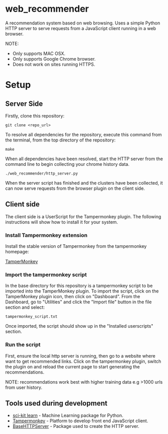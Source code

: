 # web_recommender
A recommendation system based on web browsing. Uses a simple Python HTTP server to serve requests from
a JavaScript client running in a web browser.

NOTE:
- Only supports MAC OSX.
- Only supports Google Chrome browser.
- Does not work on sites running HTTPS.

# Setup
## Server Side
Firstly, clone this repository:

```
git clone <repo_url>
```

To resolve all dependencies for the repository, execute this command from the terminal, from the top directory of the repository:

```
make
```

When all dependencies have been resolved, start the HTTP server from the command line to begin collecting your chrome history data.
```
./web_recommender/http_server.py
```

When the server script has finished and the clusters have been collected, it can now serve requests from the browser plugin on the client side. 

## Client side
The client side is a UserScript for the Tampermonkey plugin. The following instructions will show how to
install it for your system.

### Install Tampermonkey extension
Install the stable version of Tampermonkey from the tampermonkey homepage:

[TamperMonkey](https://tampermonkey.net/)

### Import the tampermonkey script
In the base directory for this repository is a tampermonkey script to be imported into the TamperMonkey plugin. To import the script, click on the TamperMonkey plugin icon, then click on "Dashboard". From the Dashboard, go to "Utilities" and click the "Import file" button in the file section and select:
```
tampermonkey_script.txt
```
Once imported, the script should show up in the "Installed userscripts" section.

### Run the script
First, ensure the local http server is running, then go to a website where want to get recommended links. Click on the tampermonkey plugin, switch the plugin on and reload the current page to start generating the recommendations.

NOTE: recommendations work best with higher training data e.g >1000 urls from user history.

## Tools used during development

* [sci-kit learn](http://scikit-learn.org/stable/index.html) - Machine Learning package for Python.
* [Tampermonkey](https://tampermonkey.net/) - Platform to develop front end JavaScript client.
* [BaseHTTPServer](https://docs.python.org/2/library/basehttpserver.html) - Package used to create the HTTP server.
